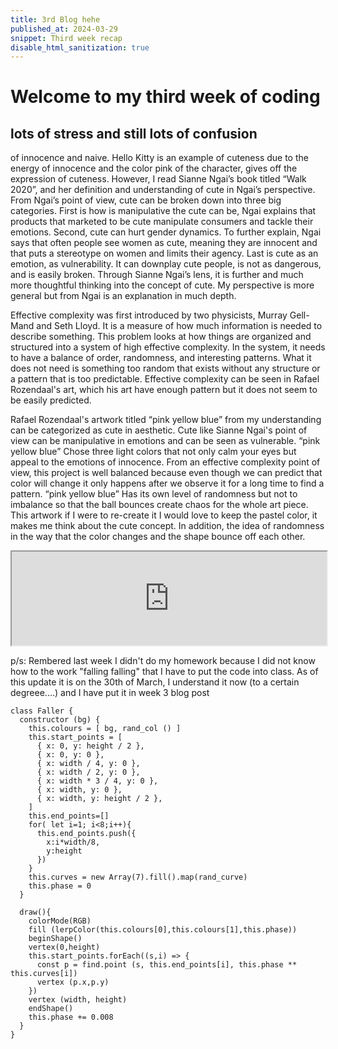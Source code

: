 ```yaml
---
title: 3rd Blog hehe
published_at: 2024-03-29
snippet: Third week recap
disable_html_sanitization: true
---
```


# Welcome to my third week of coding
## lots of stress and still lots of confusion

of innocence and naive. Hello Kitty is an example of cuteness due to the energy of innocence and the color pink of the character, gives off the expression of cuteness. However, I read Sianne Ngai’s book titled “Walk 2020”, and her definition and understanding of cute in Ngai’s perspective. From Ngai’s point of view, cute can be broken down into three big categories. First is how is manipulative the cute can be, Ngai explains that products that marketed to be cute manipulate consumers and tackle their emotions. Second, cute can hurt gender dynamics. To further explain, Ngai says that often people see women as cute, meaning they are innocent and that puts a stereotype on women and limits their agency. Last is cute as an emotion, as vulnerability. It can downplay cute people, is not as dangerous, and is easily broken. Through Sianne Ngai’s lens, it is further and much more thoughtful thinking into the concept of cute. My perspective is more general but from Ngai is an explanation in much depth. 

Effective complexity was first introduced by two physicists, Murray Gell-Mand and Seth Lloyd. It is a measure of how much information is needed to describe something.  This problem looks at how things are organized and structured into a system of high effective complexity. In the system, it needs to have a balance of order, randomness, and interesting patterns. What it does not need is something too random that exists without any structure or a pattern that is too predictable. Effective complexity can be seen in Rafael Rozendaal's art, which his art have enough pattern but it does not seem to be easily predicted. 

Rafael Rozendaal's artwork titled “pink yellow blue” from my understanding can be categorized as cute in aesthetic. Cute like Sianne Ngai's point of view can be manipulative in emotions and can be seen as vulnerable. “pink yellow blue” Chose three light colors that not only calm your eyes but appeal to the emotions of innocence. From an effective complexity point of view, this project is well balanced because even though we can predict that color will change it only happens after we observe it for a long time to find a pattern. “pink yellow blue” Has its own level of randomness but not to imbalance so that the ball bounces create chaos for the whole art piece. This artwork if I were to re-create it I would love to keep the pastel color, it makes me think about the cute concept. In addition, the idea of randomness in the way that the color changes and the shape bounce off each other.

<iframe src="https://www.pinkyellowblue.com/" width="100%"></iframe>


p/s: Rembered last week I didn't do my homework because I did not know how to the work "falling falling" that I have to put the code into class. As of this update it is on the 30th of March, I understand it now (to a certain degreee....) and I have put it in week 3 blog post
```
class Faller {
  constructor (bg) {
    this.colours = [ bg, rand_col () ]
    this.start_points = [
      { x: 0, y: height / 2 },
      { x: 0, y: 0 },
      { x: width / 4, y: 0 },
      { x: width / 2, y: 0 },
      { x: width * 3 / 4, y: 0 },
      { x: width, y: 0 },
      { x: width, y: height / 2 },
    ]
    this.end_points=[]
    for( let i=1; i<8;i++){
      this.end_points.push({
        x:i*width/8,
        y:height
      })
    }
    this.curves = new Array(7).fill().map(rand_curve)
    this.phase = 0
  }
  
  draw(){
    colorMode(RGB)
    fill (lerpColor(this.colours[0],this.colours[1],this.phase))
    beginShape()
    vertex(0,height)
    this.start_points.forEach((s,i) => {
      const p = find.point (s, this.end_points[i], this.phase ** this.curves[i])
      vertex (p.x,p.y)
    })
    vertex (width, height)
    endShape()
    this.phase += 0.008
  }
}
```

